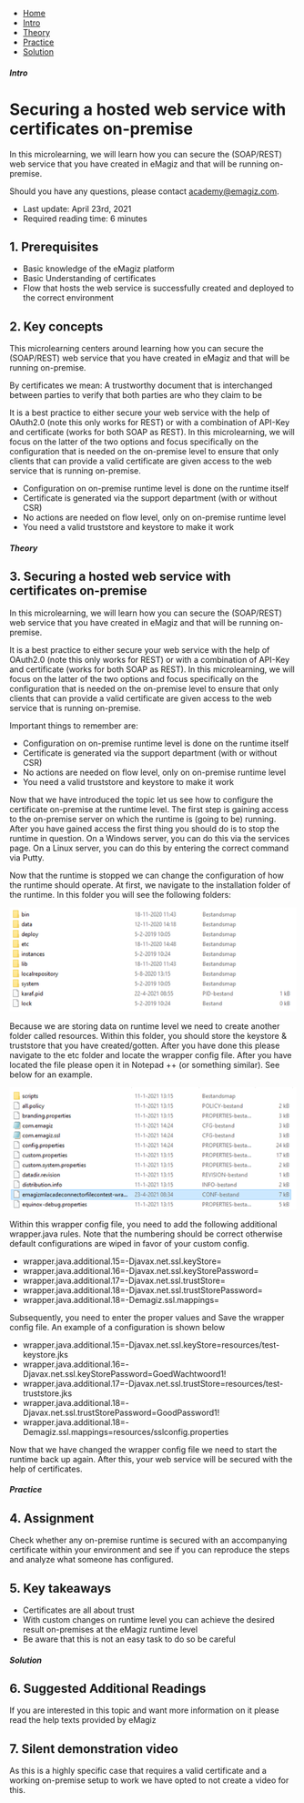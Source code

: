 <div class="ez-academy">
    <div class="ez-academy__body">
        <main class="micro-learning">
        <ul class="doc-nav">
            <li class="doc-nav__item"><a href="../../docs/microlearning/novice-securing-your-data-traffic-index" class="doc-nav__link">Home</a></li>
            <li class="doc-nav__item"><a href="#intro" class="doc-nav__link">Intro</a></li>
            <li class="doc-nav__item"><a href="#theory" class="doc-nav__link">Theory</a></li>
            <li class="doc-nav__item"><a href="#practice" class="doc-nav__link">Practice</a></li>
            <li class="doc-nav__item"><a href="#solution" class="doc-nav__link">Solution</a></li>
        </ul>

<div class="doc">

##### Intro

# Securing a hosted web service with certificates on-premise
 
In this microlearning, we will learn how you can secure the (SOAP/REST) web service that you have created in eMagiz and that will be running on-premise.

Should you have any questions, please contact academy@emagiz.com.

- Last update: April 23rd, 2021
- Required reading time: 6 minutes

## 1. Prerequisites
- Basic knowledge of the eMagiz platform
- Basic Understanding of certificates
- Flow that hosts the web service is successfully created and deployed to the correct environment

## 2. Key concepts
This microlearning centers around learning how you can secure the (SOAP/REST) web service that you have created in eMagiz and that will be running on-premise.

By certificates we mean: A trustworthy document that is interchanged between parties to verify that both parties are who they claim to be

It is a best practice to either secure your web service with the help of OAuth2.0 (note this only works for REST) or with a combination of API-Key and certificate (works for both SOAP as REST).
In this microlearning, we will focus on the latter of the two options and focus specifically on the configuration that is needed on the on-premise level to ensure that only clients that can provide a valid certificate are given access to the web service that is running on-premise.

- Configuration on on-premise runtime level is done on the runtime itself
- Certificate is generated via the support department (with or without CSR)
- No actions are needed on flow level, only on on-premise runtime level
- You need a valid truststore and keystore to make it work

##### Theory
  
## 3. Securing a hosted web service with certificates on-premise

In this microlearning, we will learn how you can secure the (SOAP/REST) web service that you have created in eMagiz and that will be running on-premise.

It is a best practice to either secure your web service with the help of OAuth2.0 (note this only works for REST) or with a combination of API-Key and certificate (works for both SOAP as REST).
In this microlearning, we will focus on the latter of the two options and focus specifically on the configuration that is needed on the on-premise level to ensure that only clients that can provide a valid certificate are given access to the web service that is running on-premise.

Important things to remember are:

- Configuration on on-premise runtime level is done on the runtime itself
- Certificate is generated via the support department (with or without CSR)
- No actions are needed on flow level, only on on-premise runtime level
- You need a valid truststore and keystore to make it work

Now that we have introduced the topic let us see how to configure the certificate on-premise at the runtime level. The first step is gaining access to the on-premise server on which the runtime is (going to be) running. After you have gained access the first thing you should do is to stop the runtime in question. On a Windows server, you can do this via the services page. On a Linux server, you can do this by entering the correct command via Putty.

Now that the runtime is stopped we can change the configuration of how the runtime should operate. At first, we navigate to the installation folder of the runtime. In this folder you will see the following folders:

<p align="center"><img src="../../img/microlearning/intermediate-securing-your-data-traffic-securing-a-hosted-webservice-with-certificates-on-premise--folder-structure.png"></p>

Because we are storing data on runtime level we need to create another folder called resources. Within this folder, you should store the keystore & truststore that you have created/gotten. After you have done this please navigate to the etc folder and locate the wrapper config file. After you have located the file please open it in Notepad ++ (or something similar). See below for an example.

<p align="center"><img src="../../img/microlearning/intermediate-securing-your-data-traffic-securing-a-hosted-webservice-with-certificates-on-premise--etc-folder-wrapper-config.png"></p>

Within this wrapper config file, you need to add the following additional wrapper.java rules. Note that the numbering should be correct otherwise default configurations are wiped in favor of your custom config.

- wrapper.java.additional.15=-Djavax.net.ssl.keyStore=
- wrapper.java.additional.16=-Djavax.net.ssl.keyStorePassword=
- wrapper.java.additional.17=-Djavax.net.ssl.trustStore=
- wrapper.java.additional.18=-Djavax.net.ssl.trustStorePassword=
- wrapper.java.additional.18=-Demagiz.ssl.mappings=

Subsequently, you need to enter the proper values and Save the wrapper config file. An example of a configuration is shown below

- wrapper.java.additional.15=-Djavax.net.ssl.keyStore=resources/test-keystore.jks
- wrapper.java.additional.16=-Djavax.net.ssl.keyStorePassword=GoedWachtwoord1!
- wrapper.java.additional.17=-Djavax.net.ssl.trustStore=resources/test-truststore.jks
- wrapper.java.additional.18=-Djavax.net.ssl.trustStorePassword=GoodPassword1!
- wrapper.java.additional.18=-Demagiz.ssl.mappings=resources/sslconfig.properties

Now that we have changed the wrapper config file we need to start the runtime back up again. After this, your web service will be secured with the help of certificates.

##### Practice

## 4. Assignment

Check whether any on-premise runtime is secured with an accompanying certificate within your environment and see if you can reproduce the steps and analyze what someone has configured.

## 5. Key takeaways

- Certificates are all about trust
- With custom changes on runtime level you can achieve the desired result on-premises at the eMagiz runtime level
- Be aware that this is not an easy task to do so be careful

##### Solution

## 6. Suggested Additional Readings

If you are interested in this topic and want more information on it please read the help texts provided by eMagiz

## 7. Silent demonstration video

As this is a highly specific case that requires a valid certificate and a working on-premise setup to work we have opted to not create a video for this.

</div>
</main>
</div>
</div>